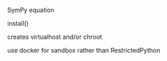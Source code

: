 SymPy equation

install()

creates virtualhost and/or chroot

use docker for sandbox rather than RestrictedPython